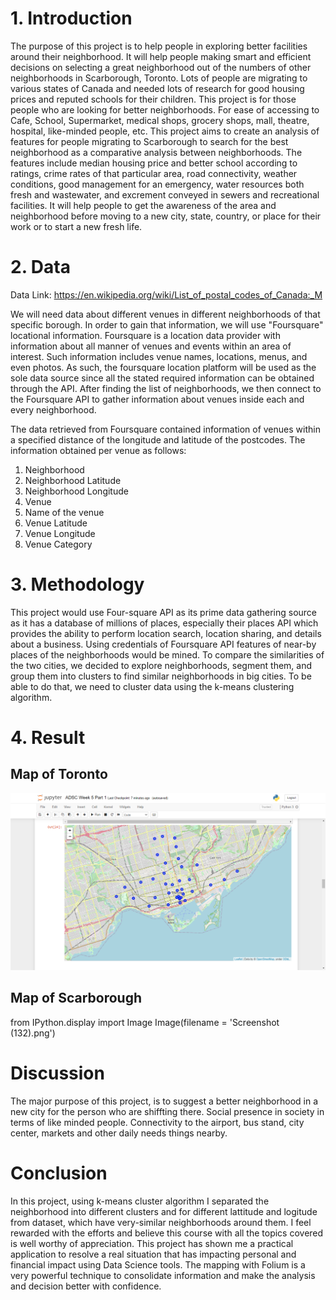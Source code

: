 # 1. Introduction

The purpose of this project is to help people in exploring better facilities around their neighborhood. It will help people making smart and efficient decisions on selecting a great neighborhood out of the numbers of other neighborhoods in Scarborough, Toronto. Lots of people are migrating to various states of Canada and needed lots of research for good housing prices and reputed schools for their children. This project is for those people who are looking for better neighborhoods. For ease of accessing to Cafe, School, Supermarket, medical shops, grocery shops, mall, theatre, hospital, like-minded people, etc. This project aims to create an analysis of features for people migrating to Scarborough to search for the best neighborhood as a comparative analysis between neighborhoods. The features include median housing price and better school according to ratings, crime rates of that particular area, road connectivity, weather conditions, good management for an emergency, water resources both fresh and wastewater, and excrement conveyed in sewers and recreational facilities. It will help people to get the awareness of the area and neighborhood before moving to a new city, state, country, or place for their work or to start a new fresh life.

# 2. Data

Data Link: https://en.wikipedia.org/wiki/List_of_postal_codes_of_Canada:_M

We will need data about different venues in different neighborhoods of that specific borough. In order to gain that information, we will use "Foursquare" locational information. Foursquare is a location data provider with information about all manner of venues and events within an area of interest. Such information includes venue names, locations, menus, and even photos. As such, the foursquare location platform will be used as the sole data source since all the stated required information can be obtained through the API. After finding the list of neighborhoods, we then connect to the Foursquare API to gather information about venues inside each and every neighborhood.

The data retrieved from Foursquare contained information of venues within a specified distance of the longitude and latitude of the postcodes. The information obtained per venue as follows:

1. Neighborhood
2. Neighborhood Latitude
3. Neighborhood Longitude
4. Venue
5. Name of the venue
6. Venue Latitude
7. Venue Longitude
8. Venue Category

# 3. Methodology

This project would use Four-square API as its prime data gathering source as it has a database of millions of places, especially their places API which provides the ability to perform location search, location sharing, and details about a business. Using credentials of Foursquare API features of near-by places of the neighborhoods would be mined. To compare the similarities of the two cities, we decided to explore neighborhoods, segment them, and group them into clusters to find similar neighborhoods in big cities. To be able to do that, we need to cluster data using the k-means clustering algorithm.

# 4. Result

## Map of Toronto
<img src = "Screenshot (133).png">


## Map of Scarborough

from IPython.display import Image
Image(filename = 'Screenshot (132).png')

# Discussion

The major purpose of this project, is to suggest a better neighborhood in a new city for the person who are shiffting there. Social presence in society in terms of like minded people. Connectivity to the airport, bus stand, city center, markets and other daily needs things nearby.

# Conclusion

In this project, using k-means cluster algorithm I separated the neighborhood into different clusters and for different lattitude and logitude from dataset, which have very-similar neighborhoods around them. I feel rewarded with the efforts and believe this course with all the topics covered is well worthy of appreciation. This project has shown me a practical application to resolve a real situation that has impacting personal and financial impact using Data Science tools. The mapping with Folium is a very powerful technique to consolidate information and make the analysis and decision better with confidence.
